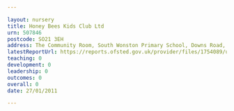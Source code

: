 ```yaml
---

layout: nursery
title: Honey Bees Kids Club Ltd
urn: 507846
postcode: SO21 3EH
address: The Community Room, South Wonston Primary School, Downs Road, South Wonston, Winchester, Hampshire, SO21 3EH
latestReportUrl: https://reports.ofsted.gov.uk/provider/files/1754089/urn/507846.pdf
teaching: 0
development: 0
leadership: 0
outcomes: 0
overall: 0
date: 27/01/2011

---
```


